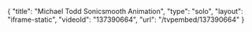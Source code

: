 {
    "title": "Michael Todd Sonicsmooth Animation",
    "type": "solo",
    "layout": "iframe-static",
    "videoId": "137390664",
    "url": "\/tvpembed\/137390664"
}